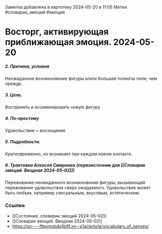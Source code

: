 Заметка добавлена в картотеку 2024-05-20 в 11:05
Метки #словарик_эмоций #эмоция

#  Восторг, активирующая приближающая эмоция. 2024-05-20

##### 2. Причина, условия
Неожиданное  возникновение фигуры и/или большей полноты поля, чем прежде.
##### 3. Цель.
Воспринять и ассимилировать новую фигуру
##### 4. По-простому
Удовольствие + восхищение
##### 5. Подробности.
Кратковременно, но возникает при каждом новом контакте.
##### 6. Трактовка Алексея Смирнова (первоисточник для [[Словарик эмоций. Вводная 2024-05-02]])
Переживание неожиданного возникновения фигуры, вызывающей переживание удовольствия сверх ожидаемого. Удовольствие может быть любым, например сексуальным, вкусовым, эстетическим.


### Ссылки
- [[Состояние, словарик эмоций 2024-05-02]]
- [[Словарик эмоций. Вводная 2024-05-02]]
- https://xn----ftbomobdq1b9f.xn--p1ai/article/vocabulary_of_senses/




